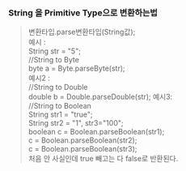 ### String 을 Primitive Type으로 변환하는법
> 변환타입.parse변환타입(String값);  
> 예시 :  
> String str = "5";  
> //String to Byte  
> byte a = Byte.parseByte(str);  
> 예시2 :  
> //String to Double  
> double b = Double.parseDouble(str);
> 예시3:  
> //String to Boolean  
> String str1 = "true";  
> String str2 = "1", str3="100";  
> boolean c = Boolean.parseBoolean(str1);  
> c = Boolean.parseBoolean(str2);  
> c = Boolean.parseBoolean(str3);  
> 처음 안 사실인데 true 빼고는 다 false로 반환된다.

